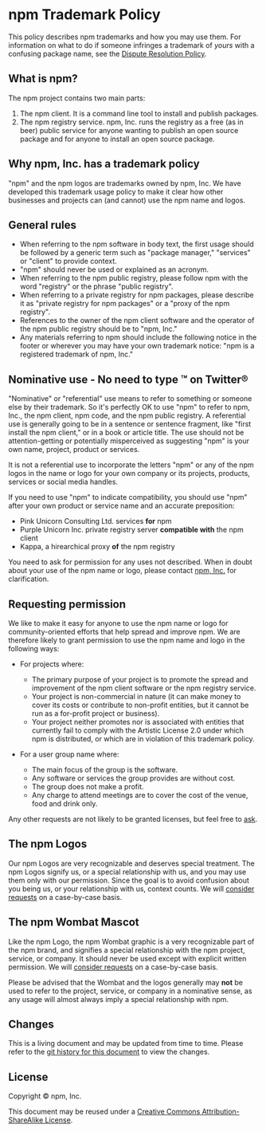 # npm Trademark Policy

This policy describes npm trademarks and how you may use them.
For information on what to do if someone infringes a trademark of
_yours_ with a confusing package name, see the [Dispute Resolution
Policy](https://www.npmjs.com/policies/disputes).

## What is npm?

The npm project contains two main parts:

1. The npm client. It is a command line tool to install and publish packages.
2. The npm registry service. npm, Inc. runs the registry as a free (as in beer) public service for anyone
wanting to publish an open source package and for anyone to install an open source package.

## Why npm, Inc. has a trademark policy

"npm" and the npm logos are trademarks owned by npm, Inc. We have developed this trademark usage policy to make it clear how other businesses and projects can (and cannot) use the npm name and logos.

## General rules

* When referring to the npm software in body text, the first usage should be followed by a generic term such as "package manager," "services" or "client" to provide context.
* "npm" should never be used or explained as an acronym.
* When referring to the npm public registry, please follow npm with the word "registry" or the phrase "public registry".
* When referring to a private registry for npm packages, please describe it as "private registry for npm packages" or a "proxy of the npm registry".
* References to the owner of the npm client software and the operator of the npm public registry should be to "npm, Inc."
* Any materials referring to npm should include the following notice in the footer or wherever you may have your own trademark notice: "npm is a registered trademark of npm, Inc."

## Nominative use - No need to type ™ on Twitter&reg;

"Nominative" or "referential" use means to refer to something or someone else by their trademark. So it's perfectly OK to use "npm" to refer to npm, Inc., the npm client, npm code, and the npm public registry. A referential use is generally going to be in a sentence or sentence fragment, like "first install the npm client," or in a book or article title. The use should not be attention-getting or potentially misperceived as suggesting "npm" is your own name, project, product or services.

It is not a referential use to incorporate the letters "npm" or any of the npm logos in the name or logo for your own company or its projects, products, services or social media handles.

If you need to use "npm" to indicate compatibility, you should use "npm" after your own product or service name and an accurate preposition:

* Pink Unicorn Consulting Ltd. services <strong>for</strong> npm
* Purple Unicorn Inc. private registry server <strong>compatible with</strong> the npm client
* Kappa, a hirearchical proxy <strong>of</strong> the npm registry

You need to ask for permission for any uses not described. When in doubt about your use of the npm name or logo, please contact [npm, Inc.](https://www.npmjs.com/contact) for clarification.

## Requesting permission

We like to make it easy for anyone to use the npm name or logo for community-oriented efforts that help spread and improve npm. We are therefore likely to grant permission to use the npm name and logo in the following ways:

* For projects where:
  * The primary purpose of your project is to promote the spread and
  improvement of the npm client software or the npm registry service.
  * Your project is non-commercial in nature (it can make money to cover
  its costs or contribute to non-profit entities, but it cannot be run
  as a for-profit project or business).
  * Your project neither promotes nor is associated with entities that
  currently fail to comply with the Artistic License 2.0 under which
  npm is distributed, or which are in violation of this trademark
  policy.
  
* For a user group name where:
  * The main focus of the group is the software.
  * Any software or services the group provides are without cost.
  * The group does not make a profit.
  * Any charge to attend meetings are to cover the cost of the venue, food and drink only.

Any other requests are not likely to be granted licenses, but feel free to [ask](https://www.npmjs.com/contact).

## The npm Logos

Our npm Logos are very recognizable and deserves special treatment. The
npm Logos signify us, or a special relationship with us, and you
may use them only with our permission. Since the goal is to avoid
confusion about you being us, or your relationship with us, context
counts. We will [consider requests](https://www.npmjs.com/contact) on a case-by-case basis.

## The npm Wombat Mascot

Like the npm Logo, the npm Wombat graphic is a very recognizable
part of the npm brand, and signifies a special relationship with
the npm project, service, or company.  It should never be used except
with explicit written permission.  We will [consider requests](https://www.npmjs.com/contact) on a
case-by-case basis.

Please be advised that the Wombat and the logos generally may
**not** be used to refer to the project, service, or company in a
nominative sense, as any usage will almost always imply a special
relationship with npm.

## Changes

This is a living document and may be updated from time to time.
Please refer to the [git history for this
document](https://github.com/npm/policies/commits/master/trademark.md)
to view the changes.

## License

Copyright &copy; npm, Inc.

This document may be reused under a [Creative Commons
Attribution-ShareAlike
License](https://creativecommons.org/licenses/by-sa/4.0/).

